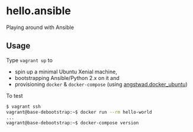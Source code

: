 # hello.ansible

Playing around with Ansible

## Usage

Type `vagrant up` to

- spin up a minimal Ubuntu Xenial machine,
- bootstrapping Ansible/Python 2.x on it and
- provisioning `docker` & `docker-compose` (using [angstwad.docker_ubuntu](https://github.com/angstwad/docker.ubuntu))

To test

```bash
$ vagrant ssh
vagrant@base-debootstrap:~$ docker run --rm hello-world
...
vagrant@base-debootstrap:~$ docker-compose version
```
